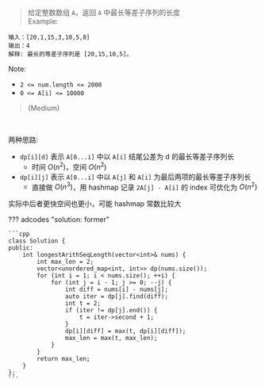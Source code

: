 <!-- prettier-ignore-start -->

> 给定整数数组 `A`，返回 `A` 中最长等差子序列的长度 <br>
> Example:
```
输入：[20,1,15,3,10,5,8]
输出：4
解释: 最长的等差子序列是 [20,15,10,5]。
```
Note:
>
-   `2 <= num.length <= 2000`
-   `0 <= A[i] <= 10000`
>
> (Medium)

<!-- prettier-ignore-end -->

<br>

两种思路:

-   `dp[i][d]` 表示 `A[0...i]` 中以 `A[i]` 结尾公差为 d 的最长等差子序列长
    -   时间 $O(n^2)$，空间 $O(n^2)$
-   `dp[i][j]` 表示 `A[0...i]` 中以 `A[j]` 和 `A[i]` 为最后两项的最长等差子序列长
    -   直接做 $O(n^3)$，用 hashmap 记录 `2A[j] - A[i]` 的 index 可优化为 $O(n^2)$

实际中后者更快空间也更小，可能 hashmap 常数比较大

??? adcodes "solution: former"

    ```cpp
    class Solution {
    public:
        int longestArithSeqLength(vector<int>& nums) {
            int max_len = 2;
            vector<unordered_map<int, int>> dp(nums.size());
            for (int i = 1; i < nums.size(); ++i) {
                for (int j = i - 1; j >= 0; --j) {
                    int diff = nums[i] - nums[j];
                    auto iter = dp[j].find(diff);
                    int t = 2;
                    if (iter != dp[j].end()) {
                        t = iter->second + 1;
                    }
                    dp[i][diff] = max(t, dp[i][diff]);
                    max_len = max(t, max_len);
                }
            }
            return max_len;
        }
    };
    ```
